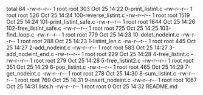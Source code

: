 total 64
-rw-r--r-- 1 root root  303 Oct 25 14:22 0-print_listint.c
-rw-r--r-- 1 root root  526 Oct 25 14:24 100-reverse_listint.c
-rw-r--r-- 1 root root 1519 Oct 25 14:24 101-print_listint_safe.c
-rw-r--r-- 1 root root 1644 Oct 25 14:26 102-free_listint_safe.c
-rw-r--r-- 1 root root  725 Oct 25 14:25 103-find_loop.c
-rw-r--r-- 1 root root  779 Oct 25 14:23 10-delet_nodeint.c
-rw-r--r-- 1 root root  288 Oct 25 14:23 1-listint_len.c
-rw-r--r-- 1 root root  445 Oct 25 14:27 2-add_nodeint.c
-rw-r--r-- 1 root root  583 Oct 25 14:27 3-add_nodeint_end.c
-rw-r--r-- 1 root root  229 Oct 25 14:28 4-free_listint.c
-rw-r--r-- 1 root root  279 Oct 25 14:28 5-free_listint2.c
-rw-r--r-- 1 root root  351 Oct 25 14:29 6-pop_listint.c
-rw-r--r-- 1 root root  465 Oct 25 14:29 7-get_nodeint.c
-rw-r--r-- 1 root root  278 Oct 25 14:30 8-sum_listint.c
-rw-r--r-- 1 root root  769 Oct 25 14:31 9-insert_nodeint.c
-rw-r--r-- 1 root root 1067 Oct 25 14:31 lists.h
-rw-r--r-- 1 root root    0 Oct 25 14:32 README.md
